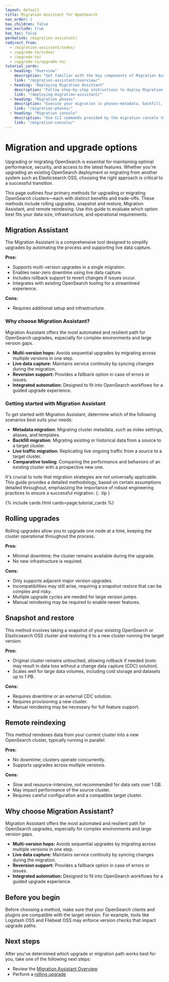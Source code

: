 ```yaml
---
layout: default
title: Migration Assistant for OpenSearch
nav_order: 1
has_children: false
nav_exclude: true
has_toc: false
permalink: /migration-assistant/
redirect_from:
  - /migration-assistant/index/
  - /upgrade-to/index/
  - /upgrade-to/
  - /upgrade-to/upgrade-to/
tutorial_cards:
  - heading: "Overview"
    description: "Get familiar with the key components of Migration Assistant and evaluate your use case."
    link: "/migration-assistant/overview/"
  - heading: "Deploying Migration Assistant"
    description: "Follow step-by-step instructions to deploy Migration Assistant and prepare data for migration."
    link: "/deploying-migration-assistant/"
  - heading: "Migration phases"
    description: "Execute your migration in phases—metadata, backfill, and traffic replay—for a controlled and validated transition."
    link: "/migration-phases/"
  - heading: "Migration console"
    description: "Use CLI commands provided by the migration console to orchestrate and monitor your migration process."
    link: "/migration-console/"
---
```


# Migration and upgrade options

Upgrading or migrating OpenSearch is essential for maintaining optimal performance, security, and access to the latest features. Whether you're upgrading an existing OpenSearch deployment or migrating from another system such as Elasticsearch OSS, choosing the right approach is critical to a successful transition.

This page outlines four primary methods for upgrading or migrating OpenSearch clusters—each with distinct benefits and trade-offs. These methods include rolling upgrades, snapshot and restore, Migration Assistant, and remote reindexing. Use this guide to evaluate which option best fits your data size, infrastructure, and operational requirements.

## Migration Assistant

The Migration Assistant is a comprehensive tool designed to simplify upgrades by automating the process and supporting live data capture.

**Pros:**
- Supports multi-version upgrades in a single migration.
- Enables near-zero downtime using live data capture.
- Includes rollback support to revert changes if issues occur.
- Integrates with existing OpenSearch tooling for a streamlined experience.

**Cons:**
- Requires additional setup and infrastructure.

### Why choose Migration Assistant?

Migration Assistant offers the most automated and resilient path for OpenSearch upgrades, especially for complex environments and large version gaps.

- **Multi-version hops:** Avoids sequential upgrades by migrating across multiple versions in one step.
- **Live data capture:** Maintains service continuity by syncing changes during the migration.
- **Reversion support:** Provides a fallback option in case of errors or issues.
- **Integrated automation:** Designed to fit into OpenSearch workflows for a guided upgrade experience.

### Getting started with Migration Assistant

To get started with Migration Assistant, determine which of the following scenarios best suits your needs:

- **Metadata migration**: Migrating cluster metadata, such as index settings, aliases, and templates.
- **Backfill migration**: Migrating existing or historical data from a source to a target cluster.
- **Live traffic migration**: Replicating live ongoing traffic from a source to a target cluster.
- **Comparative tooling**: Comparing the performance and behaviors of an existing cluster with a prospective new one.

It's crucial to note that migration strategies are not universally applicable. This guide provides a detailed methodology, based on certain assumptions detailed throughout, emphasizing the importance of robust engineering practices to ensure a successful migration.
{: .tip }

{% include cards.html cards=page.tutorial_cards %}

## Rolling upgrades

Rolling upgrades allow you to upgrade one node at a time, keeping the cluster operational throughout the process.

**Pros:**
- Minimal downtime; the cluster remains available during the upgrade.
- No new infrastructure is required.

**Cons:**
- Only supports adjacent major version upgrades.
- Incompatibilities may still arise, requiring a snapshot restore that can be complex and risky.
- Multiple upgrade cycles are needed for large version jumps.
- Manual reindexing may be required to enable newer features.


## Snapshot and restore

This method involves taking a snapshot of your existing OpenSearch or Elasticsearch OSS cluster and restoring it to a new cluster running the target version.

**Pros:**
- Original cluster remains untouched, allowing rollback if needed (note: may result in data loss without a change data capture (CDC) solution).
- Scales well for large data volumes, including cold storage and datasets up to 1 PB.

**Cons:**
- Requires downtime or an external CDC solution.
- Requires provisioning a new cluster.
- Manual reindexing may be necessary for full feature support.

## Remote reindexing

This method reindexes data from your current cluster into a new OpenSearch cluster, typically running in parallel.

**Pros:**
- No downtime; clusters operate concurrently.
- Supports upgrades across multiple versions.

**Cons:**
- Slow and resource-intensive, not recommended for data sets over 1 GB.
- May impact performance of the source cluster.
- Requires careful configuration and a compatible target cluster.

## Why choose Migration Assistant?

Migration Assistant offers the most automated and resilient path for OpenSearch upgrades, especially for complex environments and large version gaps.

- **Multi-version hops:** Avoids sequential upgrades by migrating across multiple versions in one step.
- **Live data capture:** Maintains service continuity by syncing changes during the migration.
- **Reversion support:** Provides a fallback option in case of errors or issues.
- **Integrated automation:** Designed to fit into OpenSearch workflows for a guided upgrade experience.

## Before you begin

Before choosing a method, make sure that your OpenSearch clients and plugins are compatible with the target version. For example, tools like Logstash OSS and Filebeat OSS may enforce version checks that impact upgrade paths.


## Next steps

After you've determined which upgrade or migration path works best for you, take one of the following next steps:

- Review the [Migration Assistant Overview]({{site.url}}{{site.baseurl}}/migration-assistant/overview/)
- Perform a [rolling upgrade]({{site.url}}{{site.baseurl}}/install-and-configure/upgrade-opensearch/rolling-upgrade/)

